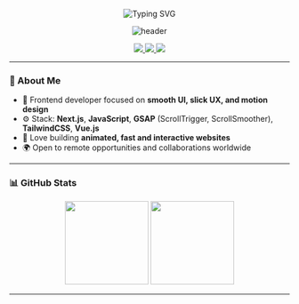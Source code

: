 <p align="center">
  <img src="https://readme-typing-svg.demolab.com?font=Fira+Code&duration=3000&pause=1000&color=FFFFFF&center=true&vCenter=true&width=600&lines=Hi%2C+I'm+Aziz;Frontend+Developer+%7C+Next.js%2C+GSAP%2C+Tailwind;Clean+UI+%2B+Smooth+UX+%2B+Subtle+Animations" alt="Typing SVG" />
</p>

<p align="center">
  <img src="https://capsule-render.vercel.app/api?type=rect&color=000000&height=100&section=header&text=shigakori&fontColor=ffffff&fontSize=36&fontAlignY=50" alt="header"/>
</p>

<p align="center">
  <a href="https://github.com/shigakori">
    <img src="https://img.shields.io/badge/GitHub-181717?style=flat-square&logo=github&logoColor=white"/>
  </a>
  <a href="mailto:shigakori@gmail.com">
    <img src="https://img.shields.io/badge/Email-D14836?style=flat-square&logo=gmail&logoColor=white"/>
  </a>
  <a href="https://t.me/acccide">
    <img src="https://img.shields.io/badge/Telegram-2CA5E0?style=flat-square&logo=telegram&logoColor=white"/>
  </a>
</p>

---

### 👋 About Me

- 🎯 Frontend developer focused on **smooth UI, slick UX, and motion design**
- ⚙️ Stack: **Next.js**, **JavaScript**, **GSAP** (ScrollTrigger, ScrollSmoother), **TailwindCSS**, **Vue.js**
- 🎨 Love building **animated, fast and interactive websites**
- 🌍 Open to remote opportunities and collaborations worldwide

---

### 📊 GitHub Stats

<p align="center">
  <img src="https://github-readme-stats.vercel.app/api?username=shigakori&show_icons=true&theme=tokyonight" height="150"/>
  <img src="https://github-readme-streak-stats.herokuapp.com/?user=shigakori&theme=tokyonight" height="150"/>
</p>

---

<!--
**shigakori/shigakori** is a ✨ special ✨ repository for your profile README.
-->
